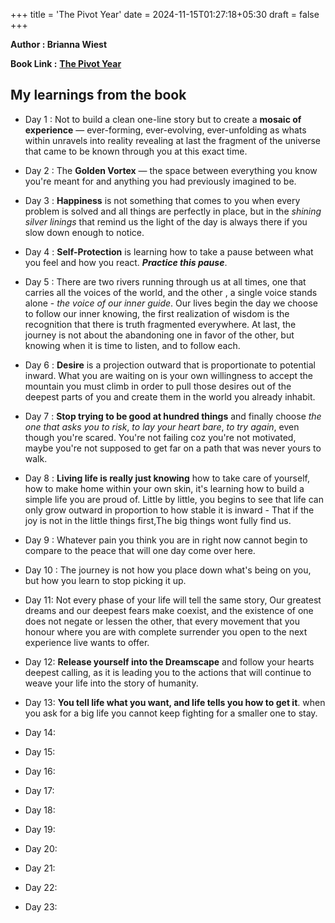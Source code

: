 +++
title = 'The Pivot Year'
date = 2024-11-15T01:27:18+05:30
draft = false
+++

**Author : Brianna Wiest**

**Book Link :** [**The Pivot Year**](https://www.goodreads.com/book/show/138301904-the-pivot-year)

## My learnings from the book 

- Day 1 : Not to build a clean one-line story but to create a **mosaic of experience** — ever-forming,  ever-evolving, ever-unfolding as whats within unravels into reality revealing at last the fragment of the universe that came to be known through you at this exact time.

- Day 2 : The **Golden Vortex** — the space between everything you know you're meant for and anything you had previously imagined to be.

- Day 3 : **Happiness** is not something that comes to you when every problem is solved and all things are perfectly in place, but in the *shining silver linings* that remind us the light of the day is always there if you slow down enough to notice.

- Day 4 : **Self-Protection** is learning how to take a pause between what you feel and how you react. __*Practice this pause*__.

- Day 5 : There are two rivers running through us at all times, one that carries all the voices of the world, and the other , a single voice stands alone - *the voice of our inner guide*. Our lives begin the day we choose to follow our inner knowing, the first realization of wisdom is the recognition that there is truth fragmented everywhere. At last, the journey is not about the abandoning one in favor of the other, but knowing when it is time to listen, and to follow each.

- Day 6 : **Desire** is a projection outward that is proportionate to potential inward. What you are waiting on is your own willingness to accept the mountain you must climb in order to pull those desires out of the deepest parts of you and create them in the world you already inhabit.

- Day 7 : **Stop trying to be good at hundred things** and finally choose *the one that asks you to risk*, *to lay your heart bare*, *to try again*, even though you're scared. You're not failing coz you're not motivated, maybe you're not supposed to get far on a path that was never yours to walk.

- Day 8 : **Living life is really just knowing** how to take care of yourself, how to make home within your own skin, it's learning how to build a simple life you are proud of. Little by little, you begins to see that life can only grow outward in proportion to how stable it is inward - That if the joy is not in the little things first,The big things wont fully find us. 

- Day 9 : Whatever pain you think you are in right now cannot begin to compare to the peace that will one day come over here.

- Day 10 : The journey is not how you place down what's being on you, but how you learn to stop picking it up.

- Day 11: Not every phase of your life will tell the same story, Our greatest dreams and our deepest fears make coexist, and the existence of one does not negate or lessen the other, that every movement that you honour where you are with complete surrender you open to the next experience live wants to offer.

- Day 12: **Release yourself into the Dreamscape** and follow your hearts deepest calling, as it is leading you to the actions that will continue to weave your life into the story of humanity.

- Day 13: **You tell life what you want, and life tells you how to get it**. when you ask for a big life you cannot keep fighting for a smaller one to stay.

- Day 14: 

- Day 15:

- Day 16:

- Day 17:

- Day 18:

- Day 19:

- Day 20:

- Day 21:

- Day 22:

- Day 23: 
